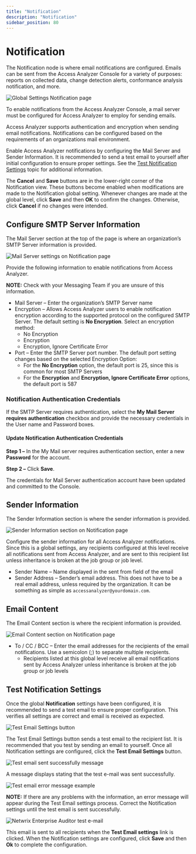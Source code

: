 ```yaml
---
title: "Notification"
description: "Notification"
sidebar_position: 80
---
```


# Notification

The Notification node is where email notifications are configured. Emails can be sent from the
Access Analyzer Console for a variety of purposes: reports on collected data, change detection
alerts, conformance analysis notification, and more.

![Global Settings Notification page](/img/product_docs/accessanalyzer/12.0/admin/settings/notification.webp)

To enable notifications from the Access Analyzer Console, a mail server must be configured for
Access Analyzer to employ for sending emails.

Access Analyzer supports authentication and encryption when sending email notifications.
Notifications can be configured based on the requirements of an organizations mail environment.

Enable Access Analyzer notifications by configuring the Mail Server and Sender Information. It is
recommended to send a test email to yourself after initial configuration to ensure proper settings.
See the [Test Notification Settings](#test-notification-settings) topic for additional information.

The **Cancel** and **Save** buttons are in the lower-right corner of the Notification view. These
buttons become enabled when modifications are made to the Notification global setting. Whenever
changes are made at the global level, click **Save** and then **OK** to confirm the changes.
Otherwise, click **Cancel** if no changes were intended.

## Configure SMTP Server Information

The Mail Server section at the top of the page is where an organization’s SMTP Server information is
provided.

![Mail Server settings on Notification page](/img/product_docs/accessanalyzer/12.0/admin/settings/server.webp)

Provide the following information to enable notifications from Access Analyzer.

**NOTE:** Check with your Messaging Team if you are unsure of this information.

- Mail Server – Enter the organization’s SMTP Server name
- Encryption – Allows Access Analyzer users to enable notification encryption according to the
  supported protocol on the configured SMTP Server. The default setting is **No Encryption**. Select
  an encryption method:
    - No Encryption
    - Encryption
    - Encryption, Ignore Certificate Error
- Port – Enter the SMTP Server port number. The default port setting changes based on the selected
  Encryption Option:
    - For the **No Encryption** option, the default port is 25, since this is common for most SMTP
      Servers
    - For the **Encryption** and **Encryption, Ignore Certificate Error** options, the default port
      is 587

### Notification Authentication Credentials

If the SMTP Server requires authentication, select the **My Mail Server requires authentication**
checkbox and provide the necessary credentials in the User name and Password boxes.

#### Update Notification Authentication Credentials

**Step 1 –** In the My Mail server requires authentication section, enter a new **Password** for the
account.

**Step 2 –** Click **Save**.

The credentials for Mail Server authentication account have been updated and committed to the
Console.

## Sender Information

The Sender Information section is where the sender information is provided.

![Sender Information section on Notification page](/img/product_docs/accessanalyzer/12.0/admin/settings/senderinformation.webp)

Configure the sender information for all Access Analyzer notifications. Since this is a global
settings, any recipients configured at this level receive all notifications sent from Access
Analyzer, and are sent to this recipient list unless inheritance is broken at the job group or job
level.

- Sender Name – Name displayed in the sent from field of the email
- Sender Address – Sender’s email address. This does not have to be a real email address, unless
  required by the organization. It can be something as simple as `accessanalyzer@yourdomain.com`.

## Email Content

The Email Content section is where the recipient information is provided.

![Email Content section on Notification page](/img/product_docs/accessanalyzer/12.0/admin/settings/emailcontent.webp)

- To / CC / BCC – Enter the email addresses for the recipients of the email notifications. Use a
  semicolon (;) to separate multiple recipients.
    - Recipients listed at this global level receive all email notifications sent by Access Analyzer
      unless inheritance is broken at the job group or job levels

## Test Notification Settings

Once the global **Notification** settings have been configured, it is recommended to send a test
email to ensure proper configuration. This verifies all settings are correct and email is received
as expected.

![Test Email Settings button](/img/product_docs/accessanalyzer/12.0/admin/settings/test.webp)

The Test Email Settings button sends a test email to the recipient list. It is recommended that you
test by sending an email to yourself. Once all Notification settings are configured, click the
**Test Email Settings** button.

![Test email sent successfully message](/img/product_docs/accessanalyzer/12.0/admin/settings/testsuccess.webp)

A message displays stating that the test e-mail was sent successfully.

![Test email error message example](/img/product_docs/accessanalyzer/12.0/admin/settings/testerror.webp)

**NOTE:** If there are any problems with the information, an error message will appear during the
Test Email settings process. Correct the Notification settings until the test email is sent
successfully.

![Netwrix Enterprise Auditor test e-mail](/img/product_docs/accessanalyzer/12.0/admin/settings/testemail.webp)

This email is sent to all recipients when the **Test Email settings** link is clicked. When the
Notification settings are configured, click **Save** and then **Ok** to complete the configuration.
